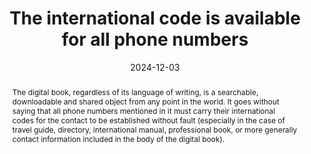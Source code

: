 ---
title: The international code is available for all phone numbers
detail: null
abstract: The digital book, regardless of its language of writing, is a searchable, downloadable and shared object from any point in the world. It goes without saying that all phone numbers mentioned in it must carry their international codes for the contact to be established without fault (especially in the case of travel guide, directory, international manual, professional book, or more generally contact information included in the body of the digital book).
categories:
  - Internationalization
agrege: O4123-E034
opquast: 4 123
indiceebook: "34"
description: Rule 034
before: "033"
weight: "034"
after: "035"
actif: "1"
layout: rules
date: 2024-12-03
tags:
  - Usability
objectif:
  - Allow the immeditate use of the phone call regardless of user context
Meo:
  - "Start each phone number with the country code with two previous digits of one more symbol, e.g. '+33' for France. Replace the zero, which may appear as the first digit, with the country code. "
  - Present the phone number as a series of pairs of digits separated by a single space, or the first pair, corresponding to the country code, begins with a plus symbol, and the second pair contains only one digit, to harmonize the rest. For example, '+33 1 00 00 00 00'
Controle:
  - For each phone number&nbsp;:<ul><li>Please check that first the country code has two digits preceding of a symbol more, e.g. '+33' for France.</li><li>Check that the zero, likely to appear as the first digit, is replaced by the country code.</li><li>Check that in its global form it is a series of pairs of digits separated by an inseparable space, or the first pair, corresponding to the country code, begins with a plus symbol, and the second pair contains only one number. For example, '+33 1 00 00 00 00'</li></ul>.
epubcheck: false
ace: false
humancheck: true
ReadiumGoToolkit: null
Source:
  - Opquast
Referentiel:
  - ""
steps:
  - design
  - editorial
---